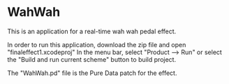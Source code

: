 # WahWah
This is an application for a real-time wah wah pedal effect.

In order to run this application, download the zip file and open "finaleffect1.xcodeproj"
In the menu bar, select "Product --> Run" or select the "Build and run current scheme" button to build project. 

The "WahWah.pd" file is the Pure Data patch for the effect.
